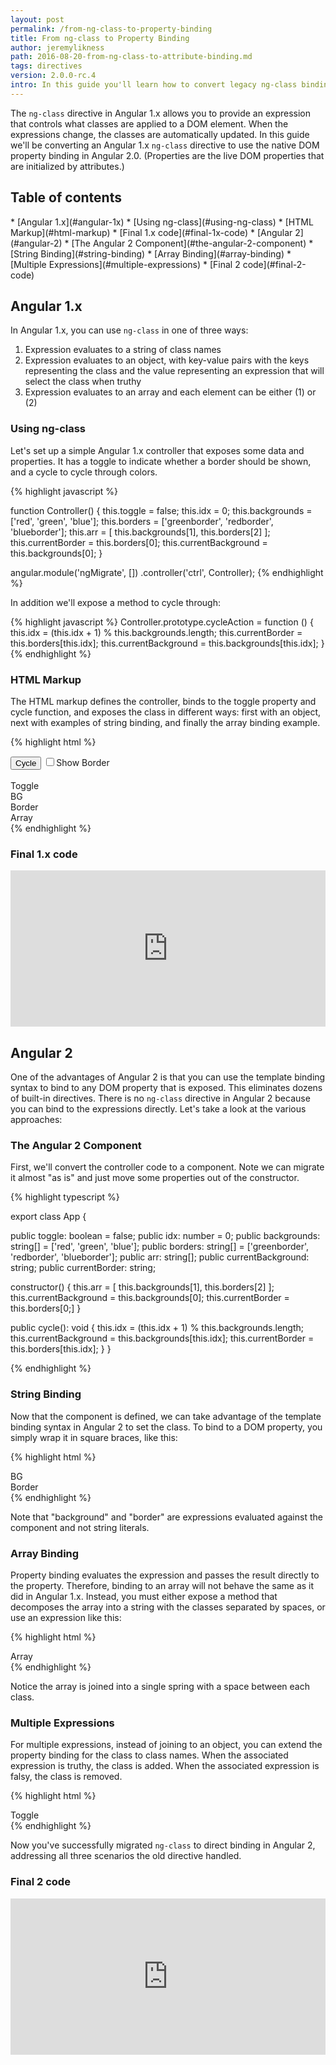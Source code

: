 ```yaml
---
layout: post
permalink: /from-ng-class-to-property-binding
title: From ng-class to Property Binding
author: jeremylikness
path: 2016-08-20-from-ng-class-to-attribute-binding.md
tags: directives
version: 2.0.0-rc.4
intro: In this guide you'll learn how to convert legacy ng-class bindings to use Angular 2.x attribute bindings.
---
```


The `ng-class` directive in Angular 1.x allows you to provide an expression that controls what classes are applied to a DOM element. When the expressions change, the classes are automatically updated. In this guide we'll be converting an Angular 1.x `ng-class` directive to use the native DOM property binding in Angular 2.0. (Properties are the live DOM properties that
are initialized by attributes.) 

## Table of contents

<div class="contents" markdown="1">
* [Angular 1.x](#angular-1x)
  * [Using ng-class](#using-ng-class)
  * [HTML Markup](#html-markup)
  * [Final 1.x code](#final-1x-code)
* [Angular 2](#angular-2)
  * [The Angular 2 Component](#the-angular-2-component)
  * [String Binding](#string-binding)
  * [Array Binding](#array-binding)
  * [Multiple Expressions](#multiple-expressions)
  * [Final 2 code](#final-2-code)
</div>

## Angular 1.x

In Angular 1.x, you can use `ng-class` in one of three ways: 

1. Expression evaluates to a string of class names 
2. Expression evaluates to an object, with key-value pairs with the keys representing the class and the value representing an expression that will select the class when truthy
3. Expression evaluates to an array and each element can be either (1) or (2)   

### Using ng-class

Let's set up a simple Angular 1.x controller that exposes some data and properties.
It has a toggle to indicate whether a border should be shown, and a cycle to cycle through colors. 

{% highlight javascript %}

function Controller() {
  this.toggle = false; 
  this.idx = 0;
  this.backgrounds = ['red', 'green', 'blue'];
  this.borders = ['greenborder', 'redborder', 'blueborder'];
  this.arr = [ this.backgrounds[1], this.borders[2] ];
  this.currentBorder = this.borders[0];
  this.currentBackground = this.backgrounds[0];
}
    
angular.module('ngMigrate', [])
  .controller('ctrl', Controller);
{% endhighlight %}

In addition we'll expose a method to cycle through: 

{% highlight javascript  %}
Controller.prototype.cycleAction = function () {
  this.idx = (this.idx + 1) % this.backgrounds.length;
  this.currentBorder = this.borders[this.idx];
  this.currentBackground = this.backgrounds[this.idx];
}
{% endhighlight %}

### HTML Markup 

The HTML markup defines the controller, binds to the toggle property and
cycle function, and exposes the class in different ways: first with an object, next with
examples of string binding, and finally the array binding example.

{% highlight html %}
<body ng-app="ngMigrate">
    <section ng-controller='ctrl as ctrl'>
      <button ng-click='ctrl.cycleAction()'>Cycle</button>
      <input type="checkbox" ng-model='ctrl.toggle'/>Show Border
      <br/><br/>
      <div ng-class="{ 'red': true, 'greenborder' : ctrl.toggle }">Toggle</div>
      <div ng-class="ctrl.currentBackground">BG</div>
      <div ng-class="ctrl.currentBorder">Border</div>
      <div ng-class="ctrl.arr">Array</div>
    </section>
  </body>
{% endhighlight %}

### Final 1.x code

<iframe src="http://embed.plnkr.co/wg9Z7sWkw9rn6qX1uVby/" frameborder="0" border="0" cellspacing="0" cellpadding="0" width="100%" height="250"></iframe>

## Angular 2

One of the advantages of Angular 2 is that you can use the template binding syntax to
bind to any DOM property that is exposed. This eliminates dozens of built-in directives. There is no
`ng-class` directive in Angular 2 because you can bind to the expressions directly. Let's take a look at the various approaches: 

### The Angular 2 Component 

First, we'll convert the controller code to a component. Note we can migrate it 
almost "as is" and just move some properties out of the constructor.

{% highlight typescript %}

export class App {
  
  public toggle: boolean = false;
  public idx: number = 0;
  public backgrounds: string[] = ['red', 'green', 'blue']; 
  public borders: string[] = ['greenborder', 'redborder', 'blueborder'];
  public arr: string[];
  public currentBackground: string;
  public currentBorder: string;
  
  constructor() {
    this.arr = [ this.backgrounds[1], this.borders[2] ];
    this.currentBackground = this.backgrounds[0];
    this.currentBorder = this.borders[0;]
  }
  
  public cycle(): void {
    this.idx = (this.idx + 1) % this.backgrounds.length;
    this.currentBackground = this.backgrounds[this.idx];
    this.currentBorder = this.borders[this.idx];
  }
}

{% endhighlight %}

### String Binding 

Now that the component is defined, we can take advantage of the
template binding syntax in Angular 2 to set the class. To bind to a DOM
property, you simply wrap it in square braces, like this: 

{% highlight html %}
<div [class]="currentBackground">BG</div>
<div [class]="currentBorder">Border</div>
{% endhighlight %}

Note that "background" and "border" are expressions evaluated against the component and 
not string literals.

### Array Binding 

Property binding evaluates the expression and passes the result directly
to the property. Therefore, binding to an array will not behave the same as 
it did in Angular 1.x. Instead, you must either expose a method that decomposes 
the array into a string with the classes separated by spaces, or use an expression
like this: 

{% highlight html %}
<div [class]="arr.join(' ')">Array</div>
{% endhighlight %}

Notice the array is joined into a single spring with a space between each class. 

### Multiple Expressions 

For multiple expressions, instead of joining to an object, you can extend
the property binding for the class to class names. When the associated expression is truthy,
the class is added. When the associated expression is falsy, the class is removed.

{% highlight html %}
<div [class.red]="true" [class.greenborder]="toggle">Toggle</div>
{% endhighlight %}

Now you've successfully migrated `ng-class` to direct binding in Angular 2,
addressing all three scenarios the old directive handled.

### Final 2 code

<iframe src="http://embed.plnkr.co/nZZctWSve29QKTCWdRcW/" frameborder="0" border="0" cellspacing="0" cellpadding="0" width="100%" height="250"></iframe>
